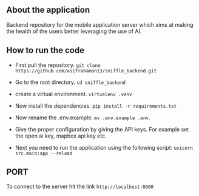 ## About the application

Backend repository for the mobile application server which aims at making the health of the users better leveraging the use of AI.


## How to run the code

- First pull the repository. `git clone https://github.com/asifrahaman13/sniffle_backend.git`

- Go to the root directory. `cd sniffle_backend`

- create a virtual environment. `virtualenv .venv`

- Now install the dependencies. `pip install -r requirements.txt`

- Now rename the .env.example. `mv .env.example .env`. 

- Give the proper configuration by giving the API keys. For example set the open ai key, mapbox api key etc.

- Next you need to run the application using the following script: `uvicorn src.main:app --reload`

## PORT

To connect to the server hit the link `http://localhost:8000`